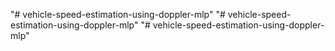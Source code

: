 "# vehicle-speed-estimation-using-doppler-mlp" 
"# vehicle-speed-estimation-using-doppler-mlp" 
"# vehicle-speed-estimation-using-doppler-mlp" 
